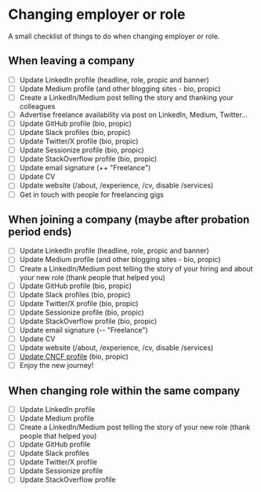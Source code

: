 # Changing employer or role

A small checklist of things to do when changing employer or role.

## When leaving a company

- [ ] Update LinkedIn profile (headline, role, propic and banner)
- [ ] Update Medium profile (and other blogging sites - bio, propic)
- [ ] Create a LinkedIn/Medium post telling the story and thanking your colleagues
- [ ] Advertise freelance availability via post on LinkedIn, Medium, Twitter...
- [ ] Update GitHub profile (bio, propic)
- [ ] Update Slack profiles (bio, propic)
- [ ] Update Twitter/X profile (bio, propic)
- [ ] Update Sessionize profile (bio, propic)
- [ ] Update StackOverflow profile (bio, propic)
- [ ] Update email signature (++ "Freelance")
- [ ] Update CV
- [ ] Update website (/about, /experience, /cv, disable /services)
- [ ] Get in touch with people for freelancing gigs

## When joining a company (maybe after probation period ends)

- [ ] Update LinkedIn profile (headline, role, propic and banner)
- [ ] Update Medium profile (and other blogging sites - bio, propic)
- [ ] Create a LinkedIn/Medium post telling the story of your hiring and about your new role (thank people that helped you)
- [ ] Update GitHub profile (bio, propic)
- [ ] Update Slack profiles (bio, propic)
- [ ] Update Twitter/X profile (bio, propic)
- [ ] Update Sessionize profile (bio, propic)
- [ ] Update StackOverflow profile (bio, propic)
- [ ] Update email signature (-- "Freelance")
- [ ] Update CV
- [ ] Update website (/about, /experience, /cv, disable /services)
- [ ] [Update CNCF profile](https://community.cncf.io/u/m9crwf/#/about) (bio, propic)
- [ ] Enjoy the new journey!

## When changing role within the same company

- [ ] Update LinkedIn profile
- [ ] Update Medium profile
- [ ] Create a LinkedIn/Medium post telling the story of your new role (thank people that helped you)
- [ ] Update GitHub profile
- [ ] Update Slack profiles
- [ ] Update Twitter/X profile
- [ ] Update Sessionize profile
- [ ] Update StackOverflow profile

